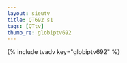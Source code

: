 ```yaml
--- 
layout: sieutv
title: QT692 s1
tags: [QTtv]
thumb_re: globiptv692
---
```

{% include tvadv key="globiptv692" %} 
